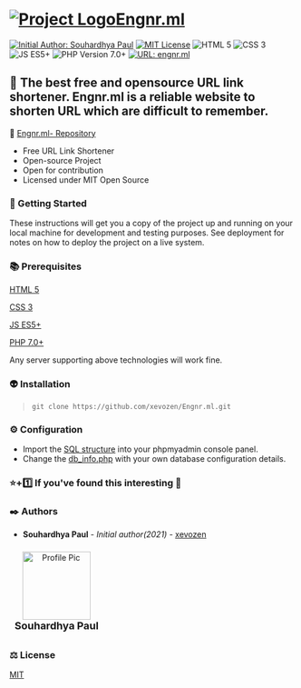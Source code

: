 # [![Project Logo](http://engnr.ml/media/icon.png)Engnr.ml](http://engnr.ml) 

[![Initial Author: Souhardhya Paul](https://img.shields.io/badge/Initial%20Author-Souhardhya%20Paul-red)](https://github.com/xevozen) [![MIT License](https://img.shields.io/badge/license-MIT-green)](https://choosealicense.com/licenses/mit/) ![HTML 5](https://img.shields.io/badge/html-5-orange) ![CSS 3](https://img.shields.io/badge/css-3-blue) ![JS ES5+](https://img.shields.io/badge/js-ES5%2B-yellow) ![PHP Version 7.0+](https://img.shields.io/badge/php-7.0+-blue) [![URL: engnr.ml](https://img.shields.io/badge/URL-engnr.ml-brightgreen)](http://engnr.ml)

:pushpin: The best free and opensource URL link shortener. Engnr.ml is a reliable website to shorten URL which are difficult to remember.
-------------

 :crown: [Engnr.ml- Repository](https://github.com/xevozen/Engnr.ml.git "View Repository")

  - Free URL Link Shortener 
  - Open-source Project
  - Open for contribution
  - Licensed under MIT Open Source
  
### :rocket: Getting Started
These instructions will get you a copy of the project up and running on your local machine for development and testing purposes. See deployment for notes on how to deploy the project on a live system.

### :books: Prerequisites
[HTML 5](https://en.wikipedia.org/wiki/HTML5)

[CSS 3](https://en.wikipedia.org/wiki/CSS)

[JS ES5+](#)

[PHP 7.0+](https://www.php.net/)

Any server supporting above technologies will work fine.

### :alien: Installation
> ```git clone https://github.com/xevozen/Engnr.ml.git```

### :gear: Configuration
* Import the [SQL structure](./engnr-ml.sql) into your phpmyadmin console panel.
* Change the [db_info.php](./php/db_info.php) with your own database configuration details.

### :star:+:one: If you've found this interesting :sparkling_heart: 

### :black_nib: Authors
  - **Souhardhya Paul** - *Initial author(2021)* - [xevozen](https://github.com/xevozen)

<div style="display: inline-block; width: 150px; padding: 5px; margin: 3px;">
	<center>
		<img src="https://avatars0.githubusercontent.com/u/47949303?s=460&v=4" alt="Profile Pic" width="120px">
		<br>
		<label style="font-size: 18px; font-weight: bold;">Souhardhya Paul</label>
		<br>
	</center>
</div>

### :balance_scale: License
[MIT](https://choosealicense.com/licenses/mit/)
